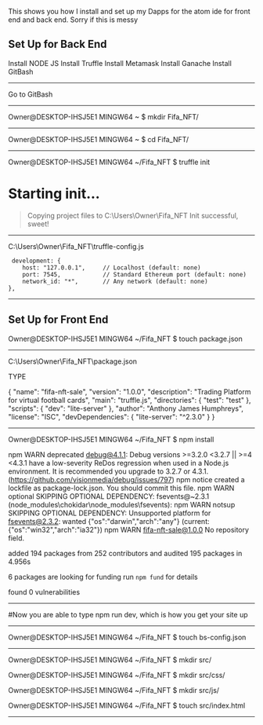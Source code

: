 This shows you how I install and set up my Dapps for the atom ide for front end and back end. Sorry if this is messy



Set Up for Back End
------------------------------------------------------------------------------------------------------------------------------
Install NODE JS
Install Truffle
Install Metamask
Install Ganache
Install GitBash

------------------------------------------------------------------------------------------------------------------------------
Go to GitBash

-------------------------------------------------------------------------------------------------------------------------------
Owner@DESKTOP-IHSJ5E1 MINGW64 ~
$ mkdir Fifa_NFT/

-------------------------------------------------------------------------------------------------------------------------------
Owner@DESKTOP-IHSJ5E1 MINGW64 ~
$ cd Fifa_NFT/

-------------------------------------------------------------------------------------------------------------------------------
Owner@DESKTOP-IHSJ5E1 MINGW64 ~/Fifa_NFT
$ truffle init

Starting init...
================

> Copying project files to C:\Users\Owner\Fifa_NFT
Init successful, sweet!

-------------------------------------------------------------------------------------------------------------------------------
C:\Users\Owner\Fifa_NFT\truffle-config.js


     development: {
        host: "127.0.0.1",     // Localhost (default: none)
        port: 7545,            // Standard Ethereum port (default: none)
        network_id: "*",       // Any network (default: none)
    },

------------------------------------------------------------------------------------------------------------------------------




Set Up for Front End
------------------------------------------------------------------------------------------------------------------------------
Owner@DESKTOP-IHSJ5E1 MINGW64 ~/Fifa_NFT
$ touch package.json

------------------------------------------------------------------------------------------------------------------------------

C:\Users\Owner\Fifa_NFT\package.json

TYPE

{
  "name": "fifa-nft-sale",
  "version": "1.0.0",
  "description": "Trading Platform for virtual football cards",
  "main": "truffle.js",
  "directories": {
    "test": "test"
  },
  "scripts": {
    "dev": "lite-server"
  },
  "author": "Anthony James Humphreys",
  "license": "ISC",
  "devDependencies": {
    "lite-server": "^2.3.0"
  }
}

------------------------------------------------------------------------------------------------------------------------------

Owner@DESKTOP-IHSJ5E1 MINGW64 ~/Fifa_NFT
$ npm install


npm WARN deprecated debug@4.1.1: Debug versions >=3.2.0 <3.2.7 || >=4 <4.3.1 have a low-severity ReDos regression when used in a Node.js environment. It is recommended you upgrade to 3.2.7 or 4.3.1. (https://github.com/visionmedia/debug/issues/797)
npm notice created a lockfile as package-lock.json. You should commit this file.
npm WARN optional SKIPPING OPTIONAL DEPENDENCY: fsevents@~2.3.1 (node_modules\chokidar\node_modules\fsevents):
npm WARN notsup SKIPPING OPTIONAL DEPENDENCY: Unsupported platform for fsevents@2.3.2: wanted {"os":"darwin","arch":"any"} (current: {"os":"win32","arch":"ia32"})
npm WARN fifa-nft-sale@1.0.0 No repository field.

added 194 packages from 252 contributors and audited 195 packages in 4.956s

6 packages are looking for funding
  run `npm fund` for details

found 0 vulnerabilities


-------------------------------------------------------------------------------------------------------------------------------

#Now you are able to type npm run dev, which is how you get your site up

-------------------------------------------------------------------------------------------------------------------------------
Owner@DESKTOP-IHSJ5E1 MINGW64 ~/Fifa_NFT
$ touch bs-config.json

-------------------------------------------------------------------------------------------------------------------------------
Owner@DESKTOP-IHSJ5E1 MINGW64 ~/Fifa_NFT
$ mkdir src/

Owner@DESKTOP-IHSJ5E1 MINGW64 ~/Fifa_NFT
$ mkdir src/css/

Owner@DESKTOP-IHSJ5E1 MINGW64 ~/Fifa_NFT
$ mkdir src/js/

Owner@DESKTOP-IHSJ5E1 MINGW64 ~/Fifa_NFT
$ touch src/index.html

-------------------------------------------------------------------------------------------------------------------------------


